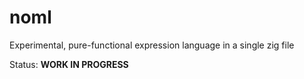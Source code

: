# noml

Experimental, pure-functional expression language in a single zig file

Status: __WORK IN PROGRESS__
